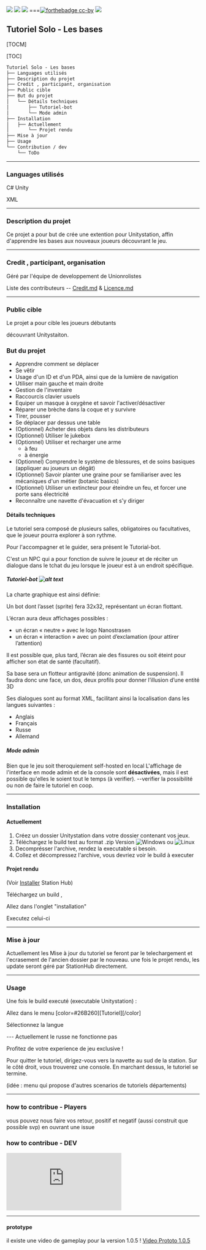 ![](https://badgen.net/badge/Side/Projet/blue?icon=github) ![](https://img.shields.io/badge/TestedOn-Ubuntu18.04-orange) ![](https://img.shields.io/badge/TestedOn-Windws10-blue) 
 ===[![forthebadge cc-by](https://licensebuttons.net/l/by-nc-sa/4.0/88x31.png)](https://creativecommons.org/licenses/by/4.0) [![](https://img.shields.io/badge/Discord-7289DA?style=for-the-badge&logo=discord&logoColor=white)](https://discord.gg/tyJX8dx) 

## Tutoriel Solo - Les bases

[TOCM]

[TOC]

```Markdown
Tutoriel Solo - Les bases
├── Languages utilisés
├── Description du projet
├── Credit , participant, organisation
├── Public cible
├── But du projet
│	└── Détails techniques
│		├── Tutoriel-bot 
│		└── Mode admin
├── Installation
│ 	├── Actuellement
│       └── Projet rendu
├── Mise à jour
├── Usage
└── Contribution / dev
    └── ToDo

```

-------------

### Languages utilisés

C# Unity

XML

-------------

  

### Description du projet

Ce projet a pour but  de crée une extention pour Unitystation, affin d'apprendre les bases aux nouveaux joueurs découvrant le jeu.

-------------

### Credit , participant, organisation

Géré par l'équipe de developpement de Unionrolistes

Liste des contributeurs -- [Credit.md](/Credit.md) & [Licence.md](/LICENSE)

-------------

### Public cible

Le projet a pour cible les joueurs débutants

découvrant Unitystaiton.

  

### But du projet

-   Apprendre comment se déplacer
-   Se vêtir
-   Usage d'un ID et d'un PDA, ainsi que de la lumière de navigation
-   Utiliser main gauche et main droite
-   Gestion de l'inventaire
-   Raccourcis clavier usuels
-   Equiper un masque à oxygène et savoir l'activer/désactiver
-   Réparer une brèche dans la coque et y survivre
-   Tirer, pousser
-   Se déplacer par dessus une table
-   (Optionnel) Acheter des objets dans les distributeurs
-   (Optionnel) Utiliser le jukebox
-   (Optionnel) Utiliser et recharger une arme
    - à feu
    - à énergie
-   (Optionnel) Comprendre le système de blessures, et de soins basiques (appliquer au joueurs un dégât)
-   (Optionnel) Savoir planter une graine pour se familiariser avec les mécaniques d'un métier (botanic basics)
-   (Optionnel) Utiliser un extincteur pour éteindre un feu, et forcer une porte sans électricité
-   Reconnaître une navette d'évacuation et s'y diriger
 

#### Détails techniques

Le tutoriel sera composé de plusieurs salles, obligatoires ou facultatives, que le joueur pourra explorer à son rythme.
 
Pour l'accompagner et le guider, sera présent le Tutorial-bot.

C'est un NPC qui a pour fonction de suivre le joueur et de réciter un dialogue dans le tchat du jeu lorsque le joueur est à un endroit spécifique.

##### Tutoriel-bot ![alt text](https://raw.githubusercontent.com/Unitystation-fork/UnityStation-Tutorial/main/Assets/Textures/Bot/Attention-Front/attention-front-1.gif)

La charte graphique est ainsi définie:

Un bot dont l’asset (sprite) fera 32x32, représentant un écran flottant.

L’écran aura deux affichages possibles :

-   un écran « neutre » avec le logo Nanostrasen
-   un écran « interaction » avec un point d’exclamation (pour attirer l’attention)

Il est possible que, plus tard, l’écran aie des fissures ou soit éteint pour afficher son état de santé  (facultatif).

Sa base sera un flotteur antigravité (donc animation de suspension). Il faudra donc une face, un dos, deux profils pour donner l’illusion d’une entité 3D

 
Ses dialogues sont au format XML, facilitant ainsi la localisation dans les langues suivantes :

-   Anglais
-   Français
-   Russe
-   Allemand

##### Mode admin

Bien que le jeu soit theroquiement self-hosted en local
L'affichage de l'interface en mode admin et de la console sont **désactivées**, mais il est possible qu'elles le soient tout le temps (à verifier).
--verifier la possibilité ou non de faire le tutoriel en coop.

-------------

### Installation
#### Actuellement

 1. Créez un dossier Unitystation dans votre dossier contenant vos jeux.
 2. Téléchargez le build test au format .zip Version ![Windows](https://mega.nz/file/ttkRRQya#_KBNU_OqKd7jDkEqPcdYlQT1EixCwMXfpD7_WYjYgSo) ou ![Linux](https://mega.nz/file/V0llFJ5A#BpL7vBYsQ9B-vadHhEAZvYdjsg9pNl_qkDmKGthBnHY)
 3. Decomprésser l'archive, rendez la executable si besoin.
 4. Collez et décompressez l'archive, vous devriez voir le build à executer

  
#### Projet rendu

(Voir [Installer]([https://github.com/Unitystation-fork/Unitystation-WikiV2/blob/main/docs/1_HowToInstallGame/1_HowInstall.FR.md](https://github.com/Unitystation-fork/Unitystation-WikiV2/blob/main/docs/1_HowToInstallGame/1_HowInstall.FR.md)) Station Hub)

Téléchargez un build ,

Allez dans l'onglet "installation"

Executez celui-ci

  

-------------

### Mise à jour
Actuellement les Mise à jour du tutoriel se feront par le telechargement et l'ecrasement de l'ancien dossier par le nouveau.
une fois le projet rendu, les update seront géré par StationHub directement.

-------------

### Usage

Une fois le build executé (executable Unitystation) :

Allez dans le menu [color=#26B260][Tutoriel][/color]

Sélectionnez la langue

--- Actuellement le russe ne fonctionne pas

Profitez de votre experience de jeu exclusive !

  

Pour quitter le tutoriel, dirigez-vous vers la navette au sud de la station. Sur le côté droit, vous trouverez une console. En marchant dessus, le tutoriel se termine.

  

(idée : menu qui propose d'autres scenarios de tutoriels départements)

---
### how to contribue - Players
vous pouvez nous faire vos retour, positif et negatif (aussi construit que possible svp) en ouvrant une issue


### how to contribue - DEV

![DEV.MD](https://github.com/Unitystation-fork/UnityStation-Tutorial/blob/main/Dev.md)


  

-------------

#### prototype

il existe une video de gameplay pour la version 1.0.5  ! [Video Prototo 1.0.5](https://youtu.be/SM2RSpfiJys)



